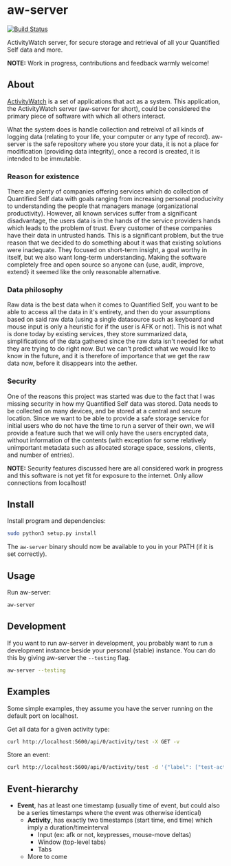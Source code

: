 aw-server
============

[![Build Status](https://travis-ci.org/ActivityWatch/aw-server.svg?branch=master)](https://travis-ci.org/ActivityWatch/aw-server)

ActivityWatch server, for secure storage and retrieval of all your Quantified Self data and more.

**NOTE:** Work in progress, contributions and feedback warmly welcome!


## About

[ActivityWatch](https://github.com/ActivityWatch/) is a set of applications that act as a system. This application, the ActivityWatch server (aw-server for short), could be considered the primary piece of software with which all others interact.

What the system does is handle collection and retreival of all kinds of logging data (relating to your life, your computer or any type of record). aw-server is the safe repository where you store your data, it is not a place for modification (providing data integrity), once a record is created, it is intended to be immutable.


### Reason for existence

There are plenty of companies offering services which do collection of Quantified Self data with goals ranging from increasing personal producivity to understanding the people that managers manage (organizational productivity). However, all known services suffer from a significant disadvantage, the users data is in the hands of the service providers hands which leads to the problem of trust. Every customer of these companies have their data in untrusted hands. This is a significant problem, but the true reason that we decided to do something about it was that existing solutions were inadequate. They focused on short-term insight, a goal worthy in itself, but we also want long-term understanding. Making the software completely free and open source so anyone can {use, audit, improve, extend} it seemed like the only reasonable alternative.


### Data philosophy

Raw data is the best data when it comes to Quantified Self, you want to be able to access all the data in it's entirety, and then do your assumptions based on said raw data (using a single datasource such as keyboard and mouse input is only a heuristic for if the user is AFK or not). This is not what is done today by existing services, they store summarized data, simplifications of the data gathered since the raw data isn't needed for what they are trying to do right now. But we can't predict what we would like to know in the future, and it is therefore of importance that we get the raw data now, before it disappears into the aether.


### Security

One of the reasons this project was started was due to the fact that I was missing security in how my Quantified Self data was stored. Data needs to be collected on many devices, and be stored at a central and secure location. Since we want to be able to provide a safe storage service for initial users who do not have the time to run a server of their own, we will provide a feature such that we will only have the users encrypted data, without information of the contents (with exception for some relatively unimportant metadata such as allocated storage space, sessions, clients, and number of entries).

**NOTE:** Security features discussed here are all considered work in progress and this software is not yet fit for exposure to the internet. Only allow connections from localhost!


## Install

Install program and dependencies:

```bash
sudo python3 setup.py install 
```

The `aw-server` binary should now be available to you in your PATH (if it is set correctly).


## Usage

Run aw-server:

```bash
aw-server
```

## Development

If you want to run aw-server in development, you probably want to run a 
development instance beside your personal (stable) instance. You can do 
this by giving aw-server the `--testing` flag.

```bash
aw-server --testing
```


## Examples

Some simple examples, they assume you have the server running on the default port on localhost.


Get all data for a given activity type:

```bash
curl http://localhost:5600/api/0/activity/test -X GET -v
```

Store an event: 

```bash
curl http://localhost:5600/api/0/activity/test -d '{"label": ["test-activity"], note: "Just a test"}' -H "Content-Type: application/json" -X POST -v
```

## Event-hierarchy

 - **Event**, has at least one timestamp (usually time of event, but could also be a series timestamps where the event was otherwise identical)
    - **Activity**, has exactly two timestamps (start time, end time) which imply a duration/timeinterval
        - Input (ex: afk or not, keypresses, mouse-move deltas)
        - Window (top-level tabs)
        - Tabs
    - More to come
